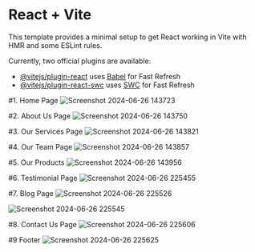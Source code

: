 # React + Vite

This template provides a minimal setup to get React working in Vite with HMR and some ESLint rules.

Currently, two official plugins are available:

- [@vitejs/plugin-react](https://github.com/vitejs/vite-plugin-react/blob/main/packages/plugin-react/README.md) uses [Babel](https://babeljs.io/) for Fast Refresh
- [@vitejs/plugin-react-swc](https://github.com/vitejs/vite-plugin-react-swc) uses [SWC](https://swc.rs/) for Fast Refresh

#1. Home Page
![Screenshot 2024-06-26 143723](https://github.com/Shaileshssss/construction/assets/108980657/4d9b6d06-81b9-42f7-9cb5-5e7fc8612423)

#2. About Us Page
![Screenshot 2024-06-26 143750](https://github.com/Shaileshssss/construction/assets/108980657/319d4201-4d42-49d5-b47f-8723d2656b04)

#3. Our Services Page
![Screenshot 2024-06-26 143821](https://github.com/Shaileshssss/construction/assets/108980657/d38ae2fe-e15a-450d-9662-86076e347d8c)

#4. Our Team Page
![Screenshot 2024-06-26 143857](https://github.com/Shaileshssss/construction/assets/108980657/2fa8e1fc-8cfb-4382-a77e-1fc1d4a9d625)

#5. Our Products
![Screenshot 2024-06-26 143956](https://github.com/Shaileshssss/construction/assets/108980657/f894c261-8282-458e-8a45-6107f21a7496)

#6. Testimonial Page
![Screenshot 2024-06-26 225455](https://github.com/Shaileshssss/construction/assets/108980657/594f4549-37b0-49b5-84c3-81120c0310e6)

#7. Blog Page
![Screenshot 2024-06-26 225526](https://github.com/Shaileshssss/construction/assets/108980657/99893ee2-91ee-4100-952d-0cba736dc1f6)

![Screenshot 2024-06-26 225545](https://github.com/Shaileshssss/construction/assets/108980657/9315886c-a188-48e3-8ea5-1a089f2e2c59)

#8. Contact Us Page
![Screenshot 2024-06-26 225606](https://github.com/Shaileshssss/construction/assets/108980657/a92e0257-4aa0-4b77-85b1-39c6fba0a770)

#9 Footer 
![Screenshot 2024-06-26 225625](https://github.com/Shaileshssss/construction/assets/108980657/938ab91f-9223-4b2b-bf2c-67ec9a7d9bae)
